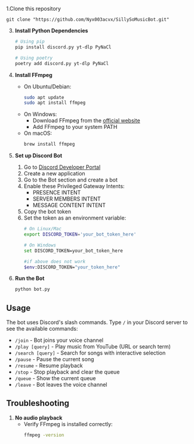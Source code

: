 
1.Clone this repository
   ```
   git clone "https://github.com/Nyx003acvx/SillySoMusicBot.git"
   ```

3. **Install Python Dependencies**
   ```bash
   # Using pip
   pip install discord.py yt-dlp PyNaCl

   # Using poetry
   poetry add discord.py yt-dlp PyNaCl
   ```

4. **Install FFmpeg**
   - On Ubuntu/Debian:
     ```bash
     sudo apt update
     sudo apt install ffmpeg
     ```
   - On Windows:
     - Download FFmpeg from the [official website](https://ffmpeg.org/download.html)
     - Add FFmpeg to your system PATH
   - On macOS:
     ```bash
     brew install ffmpeg
     ```

5. **Set up Discord Bot**
   1. Go to [Discord Developer Portal](https://discord.com/developers/applications)
   2. Create a new application
   3. Go to the Bot section and create a bot
   4. Enable these Privileged Gateway Intents:
      - PRESENCE INTENT
      - SERVER MEMBERS INTENT
      - MESSAGE CONTENT INTENT
   5. Copy the bot token
   6. Set the token as an environment variable:
      ```bash
      # On Linux/Mac
      export DISCORD_TOKEN='your_bot_token_here'

      # On Windows
      set DISCORD_TOKEN=your_bot_token_here

      #if above does not work
      $env:DISCORD_TOKEN="your_token_here" 

      ```

6. **Run the Bot**
   ```bash
   python bot.py
   ```

## Usage

The bot uses Discord's slash commands. Type `/` in your Discord server to see the available commands:

- `/join` - Bot joins your voice channel
- `/play [query]` - Play music from YouTube (URL or search term)
- `/search [query]` - Search for songs with interactive selection
- `/pause` - Pause the current song
- `/resume` - Resume playback
- `/stop` - Stop playback and clear the queue
- `/queue` - Show the current queue
- `/leave` - Bot leaves the voice channel

## Troubleshooting

1. **No audio playback**
   - Verify FFmpeg is installed correctly:
     ```bash
     ffmpeg -version
